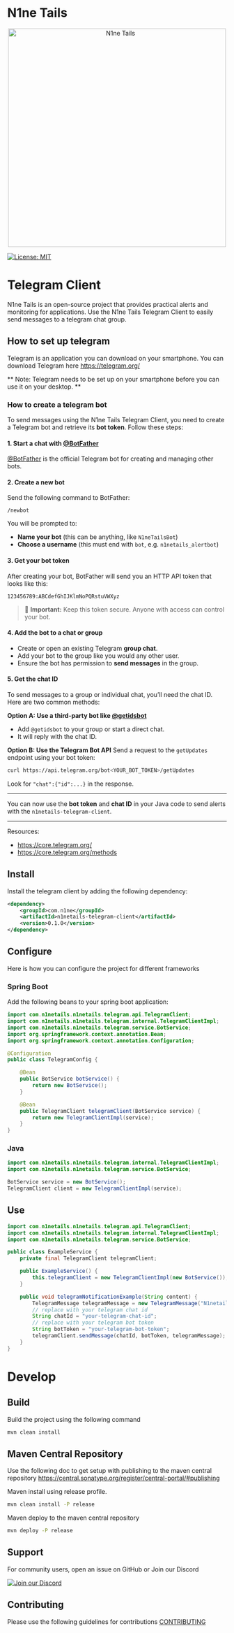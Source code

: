# N1ne Tails

<div align="center">
  <img src="https://raw.githubusercontent.com/n1netails/n1netails/refs/heads/main/n1netails_icon_transparent.png" alt="N1ne Tails" width="500" style="display: block; margin: auto;"/>
</div>

[![License: MIT](https://img.shields.io/badge/License-MIT-yellow.svg)](LICENSE)

# Telegram Client
N1ne Tails is an open-source project that provides practical alerts and monitoring for applications.
Use the N1ne Tails Telegram Client to easily send messages to a telegram chat group.

## How to set up telegram
Telegram is an application you can download on your smartphone. You can download Telegram here
https://telegram.org/

** Note: Telegram needs to be set up on your smartphone before you can use it on your desktop. **

### How to create a telegram bot

To send messages using the N1ne Tails Telegram Client, you need to create a Telegram bot and retrieve its **bot token**. Follow these steps:

#### 1. Start a chat with [@BotFather](https://t.me/BotFather)

[@BotFather](https://t.me/BotFather) is the official Telegram bot for creating and managing other bots.

#### 2. Create a new bot

Send the following command to BotFather:

```
/newbot
```

You will be prompted to:

* **Name your bot** (this can be anything, like `N1neTailsBot`)
* **Choose a username** (this must end with `bot`, e.g. `n1netails_alertbot`)

#### 3. Get your bot token

After creating your bot, BotFather will send you an HTTP API token that looks like this:

```
123456789:ABCdefGhIJKlmNoPQRstuVWXyz
```

> 📌 **Important:** Keep this token secure. Anyone with access can control your bot.

#### 4. Add the bot to a chat or group

* Create or open an existing Telegram **group chat**.
* Add your bot to the group like you would any other user.
* Ensure the bot has permission to **send messages** in the group.

#### 5. Get the chat ID

To send messages to a group or individual chat, you’ll need the chat ID. Here are two common methods:

**Option A: Use a third-party bot like [@getidsbot](https://t.me/getidsbot)**

* Add `@getidsbot` to your group or start a direct chat.
* It will reply with the chat ID.

**Option B: Use the Telegram Bot API**
Send a request to the `getUpdates` endpoint using your bot token:

```bash
curl https://api.telegram.org/bot<YOUR_BOT_TOKEN>/getUpdates
```

Look for `"chat":{"id":...}` in the response.

---

You can now use the **bot token** and **chat ID** in your Java code to send alerts with the `n1netails-telegram-client`.

---


Resources: 
- https://core.telegram.org/
- https://core.telegram.org/methods

## Install
Install the telegram client by adding the following dependency:
```xml
<dependency>
    <groupId>com.n1ne</groupId>
    <artifactId>n1netails-telegram-client</artifactId>
    <version>0.1.0</version>
</dependency>
```

## Configure
Here is how you can configure the project for different frameworks

### Spring Boot
Add the following beans to your spring boot application:

```java
import com.n1netails.n1netails.telegram.api.TelegramClient;
import com.n1netails.n1netails.telegram.internal.TelegramClientImpl;
import com.n1netails.n1netails.telegram.service.BotService;
import org.springframework.context.annotation.Bean;
import org.springframework.context.annotation.Configuration;

@Configuration
public class TelegramConfig {

    @Bean
    public BotService botService() { 
        return new BotService(); 
    }

    @Bean
    public TelegramClient telegramClient(BotService service) {
        return new TelegramClientImpl(service);
    }
}
```

### Java

```java
import com.n1netails.n1netails.telegram.internal.TelegramClientImpl;
import com.n1netails.n1netails.telegram.service.BotService;

BotService service = new BotService();
TelegramClient client = new TelegramClientImpl(service);
```

## Use
```java
import com.n1netails.n1netails.telegram.api.TelegramClient;
import com.n1netails.n1netails.telegram.internal.TelegramClientImpl;
import com.n1netails.n1netails.telegram.service.BotService;

public class ExampleService {
    private final TelegramClient telegramClient;

    public ExampleService() {
        this.telegramClient = new TelegramClientImpl(new BotService());
    }

    public void telegramNotificationExample(String content) {
        TelegramMessage telegramMessage = new TelegramMessage("N1netails Telegram Works!", false);
        // replace with your telegram chat id
        String chatId = "your-telegram-chat-id";
        // replace with your telegram bot token
        String botToken = "your-telegram-bot-token";
        telegramClient.sendMessage(chatId, botToken, telegramMessage);
    }
}
```

# Develop
## Build
Build the project using the following command
```bash
mvn clean install
```

## Maven Central Repository
Use the following doc to get setup with publishing to the maven central repository
https://central.sonatype.org/register/central-portal/#publishing

Maven install using release profile.
```bash
mvn clean install -P release
```

Maven deploy to the maven central repository
```bash
mvn deploy -P release
```

## Support

For community users, open an issue on GitHub or Join our Discord

[![Join our Discord](https://img.shields.io/badge/Join_Discord-7289DA?style=for-the-badge&logo=discord&logoColor=white)](https://discord.gg/ma9CCw7F2x)

## Contributing

Please use the following guidelines for contributions [CONTRIBUTING](./contributing.md)